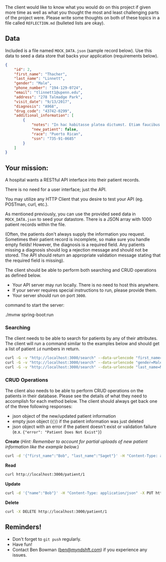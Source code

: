 
The client would like to know what you would do on this project if
given more time as well as what you thought the most and least
challenging parts of the project were. Please write some thoughts on
both of these topics in a file called `REFLECTION.md` (bulleted lists
are okay).

## Data

Included is a file named `MOCK_DATA.json` (sample record below).  Use this data to seed a data store that backs your application (requirements below).

```json
{
    "id": 2,
    "first_name": "Thacher",
    "last_name": "Linnett",
    "gender": "Male",
    "phone_number": "194-129-0724",
    "email": "tlinnett1@upenn.edu",
    "address": "278 Talmadge Park",
    "visit_date": "9/13/2017",
    "diagnosis": "A968",
    "drug_code": "43742-0299",
    "additional_information": [
        {
            "notes": "In hac habitasse platea dictumst. Etiam faucibus cursus urna. Ut tellus.\n\nNulla ut erat id mauris vulputate elementum. Nullam varius. Nulla facilisi.\n\nCras non velit nec nisi vulputate nonummy. Maecenas tincidunt lacus at velit. Vivamus vel nulla eget eros elementum pellentesque.",
            "new_patient": false,
            "race": "Puerto Rican",
            "ssn": "735-91-0685"
        }
    ]
}
```

## Your mission:

A hospital wants a RESTful API interface into their patient records. 

There is no need for a user interface; just the API.

You may utilize any HTTP Client that you desire to test your API (eg. POSTman, curl, etc.).

As mentioned previously, you can use the provided seed data in `MOCK_DATA.json` to seed your datastore.  There is a JSON array with 1000 patient records within the file.

(Often, the patients don't always supply the information you request.  Sometimes
their patient record is incomplete, so make sure you handle empty fields! However,
the diagnosis is a required field. Any patients missing a diagnosis should log
a rejection message and should not be stored.  The API should return an appropriate validation message stating that the required field is missing).

The client should be able to perform both searching and CRUD operations as
defined below.

- Your API server may run locally.  There is no need to host this anywhere.  
- If your server requires special instructions to run, please provide them.
- Your server should run on port `3000`.

command to start the server:

./mvnw spring-boot:run


### Searching

The client needs to be able to search for patients by any of their attributes.
The client will run a command similar to the examples below and should get a
list of patient `id` numbers in return.

```bash
curl -G -v "http://localhost:3000/search" --data-urlencode "first_name=Rollo"
curl -G -v "http://localhost:3000/search" --data-urlencode "gender=Male"
curl -G -v "http://localhost:3000/search" --data-urlencode "last_name=Methuen"
```

### CRUD Operations

The client also needs to be able to perform CRUD operations on the patients in
their database. Please see the details of what they need to accomplish for each
method below. The client should always get back one of the three following
responses:

- json object of the new/updated patient information
- empty json object (`{}`) if the patient information was just deleted
- json object with an error if the patient doesn't exist or validation failure (e.x. `{"error": "Patient Does Not Exist"}`)
  
**Create**
  (_Hint: Remember to account for partial uploads of new patient information like
  the example below._)

```bash
curl -d '{"first_name":"Bob", "last_name":"Saget"}' -H "Content-Type: application/json" -X POST http://localhost:3000/patient
```

**Read**

```bash
curl http://localhost:3000/patient/1
```

**Update**

```bash
curl -d '{"name":"Bob"}' -H "Content-Type: application/json" -X PUT http://localhost:3000/patient/1
```

**Delete**

```bash
curl -X DELETE http://localhost:3000/patient/1
```

## Reminders!

- Don't forget to `git push` regularly.
- Have fun!
- Contact Ben Bowman (ben@myndshft.com) if you experience any issues.

